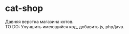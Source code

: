 # cat-shop
Давняя верстка магазина котов. 
<br>
TO DO: Улучшить имеющийся код, добавить js, php/java.
